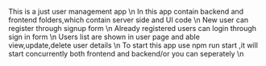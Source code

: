 This is a just user management app \n
In this app contain backend and frontend folders,which contain server side and UI code  \n
New user can register through signup form   \n
Already registered users can login through sign in form  \n 
Users list are shown in user page and able view,update,delete user details  \n 
To start this app use npm run start ,it will start concurrently both frontend and backend/or  you can seperately  \n
